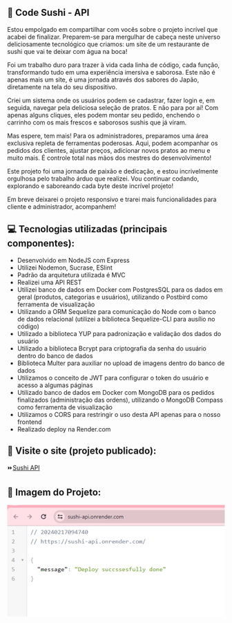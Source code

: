 ## :file_folder: Code Sushi - API

<p>Estou empolgado em compartilhar com vocês sobre o projeto incrível que acabei de finalizar. Preparem-se para mergulhar de cabeça neste universo deliciosamente tecnológico que criamos: um site de um restaurante de sushi que vai te deixar com água na boca!</p>
<p>Foi um trabalho duro para trazer à vida cada linha de código, cada função, transformando tudo em uma experiência imersiva e saborosa. Este não é apenas mais um site, é uma jornada através dos sabores do Japão, diretamente na tela do seu dispositivo.</p>
<p>Criei um sistema onde os usuários podem se cadastrar, fazer login e, em seguida, navegar pela deliciosa seleção de pratos. E não para por aí! Com apenas alguns cliques, eles podem montar seu pedido, enchendo o carrinho com os mais frescos e saborosos sushis que já viram.</p>
<p>Mas espere, tem mais! Para os administradores, preparamos uma área exclusiva repleta de ferramentas poderosas. Aqui, podem acompanhar os pedidos dos clientes, ajustar preços, adicionar novos pratos ao menu e muito mais. É controle total nas mãos dos mestres do desenvolvimento!</p>
<p>Este projeto foi uma jornada de paixão e dedicação, e estou incrivelmente orgulhosa pelo trabalho árduo que realizei. Vou continuar codando, explorando e saboreando cada byte deste incrível projeto!</p>
<p>Em breve deixarei o projeto responsivo e trarei mais funcionalidades para cliente e administrador, acompanhem!</p>

## :computer: Tecnologias utilizadas (principais componentes):

- Desenvolvido em NodeJS com Express
- Utilizei Nodemon, Sucrase, ESlint
- Padrão da arquitetura utilizada é MVC
- Realizei uma API REST
- Utilizei banco de dados em Docker com PostgresSQL para os dados em geral (produtos, categorias e usuários), utilizando o Postbird como ferramenta de visualização
- Utilizando a ORM Sequelize para comunicação do Node com o banco de dados relacional (utilizei a biblioteca Sequelize-CLI para ausílio no código)
- Utilizado a biblioteca YUP para padronização e validação dos dados do usuário
- Utilizado a biblioteca Bcrypt para criptografia da senha do usuário dentro do banco de dados
- Biblioteca Multer para auxiliar no upload de imagens dentro do banco de dados
- Utilizamos o conceito de JWT para configurar o token do usuário e acesso a algumas páginas
- Utilizado banco de dados em Docker com MongoDB para os pedidos finalizados (administração das ordens), utilizando o MongoDB Compass como ferramenta de visualização
- Utilizamos o CORS para restringir o uso desta API apenas para o nosso frontend
- Realizado deploy na Render.com


## :rocket: Visite o site (projeto publicado):
:fast_forward:<a href="code-sushi.vercel.app">Sushi API</a>

## :flower_playing_cards: Imagem do Projeto:

<img src="https://github.com/FlaviaRamosdaSilva/Sushi-API/blob/main/src/assets/API_imagem.png">
